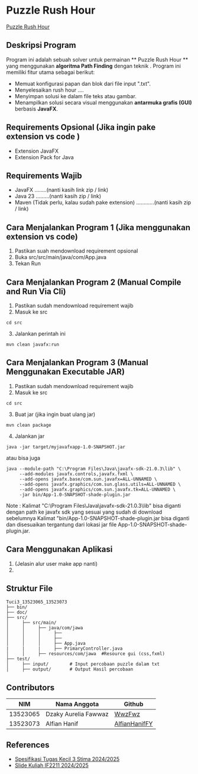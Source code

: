 #  Puzzle Rush Hour 

[ Puzzle Rush Hour ](doc/alfi.png)

## Deskripsi Program
Program ini adalah sebuah solver untuk permainan ** Puzzle Rush Hour ** yang menggunakan **algoritma Path Finding** dengan teknik . Program ini memiliki fitur utama sebagai berikut:

- Memuat konfigurasi papan dan blok dari file input ".txt".
- Menyelesaikan rush hour ....
- Menyimpan solusi ke dalam file teks atau gambar.
- Menampilkan solusi secara visual menggunakan **antarmuka grafis (GUI)** berbasis **JavaFX**.


## Requirements Opsional (Jika ingin pake extension vs code )
- Extension JavaFX 
- Extension Pack for Java 

## Requirements Wajib
- JavaFX  ........(nanti kasih link zip / link)
- Java 23 .........(nanti kasih zip / link)
- Maven (Tidak perlu, kalau sudah pake extension)  ............(nanti kasih zip / link)

## Cara Menjalankan Program 1 (Jika menggunakan extension vs code)
1. Pastikan suah mendownload requirement opsional
2. Buka src/src/main/java/com/App.java
3. Tekan Run

## Cara Menjalankan Program 2 (Manual Compile and Run Via Cli)
1. Pastikan sudah mendownload requirement wajib
2. Masuk ke src
```
cd src
```
3. Jalankan perintah ini
```
mvn clean javafx:run
```


## Cara Menjalankan Program 3 (Manual Menggunakan Executable JAR)
1. Pastikan sudah mendownload requirement wajib
2. Masuk ke src
```
cd src
```
3.  Buat jar  (jika ingin buat ulang jar)
```
mvn clean package
```

4. Jalankan jar
```
java -jar target/myjavafxapp-1.0-SNAPSHOT.jar

```
atau bisa juga 
```
java --module-path "C:\Program Files\Java\javafx-sdk-21.0.3\lib" \
     --add-modules javafx.controls,javafx.fxml \
     --add-opens javafx.base/com.sun.javafx=ALL-UNNAMED \
     --add-opens javafx.graphics/com.sun.glass.utils=ALL-UNNAMED \
     --add-opens javafx.graphics/com.sun.javafx.tk=ALL-UNNAMED \
     -jar bin/App-1.0-SNAPSHOT-shade-plugin.jar
```

Note :  Kalimat "C:\Program Files\Java\javafx-sdk-21.0.3\lib" bisa diganti dengan path ke javafx sdk yang sesuai yang sudah di download sebelumnya Kalimat "bin/App-1.0-SNAPSHOT-shade-plugin.jar bisa diganti dan disesuaikan tergantung dari lokasi jar file App-1.0-SNAPSHOT-shade-plugin.jar.


## Cara Menggunakan Aplikasi 
1. (Jelasin alur user make app nanti)
2. 


## Struktur File
```
Tuci3_13523065_13523073
├── bin/
├── doc/
├── src/
│     ├── src/main/
│     │     ├── java/com/jawa
│     │     │     ├── 
│     │     │     ├── 
│     │     │     ├── App.java
|     |     |     ├── PrimaryController.java
│     │     ├── resources/com/jawa  #Resource gui (css,fxml)
├── test/
│     ├── input/        # Input percobaan puzzle dalam txt
│     ├── output/       # Output Hasil percobaan
```

## Contributors

| **NIM**  | **Nama Anggota**               | **Github** |
| -------- | ------------------------------ | ---------- |
| 13523065 | Dzaky Aurelia Fawwaz           | [WwzFwz](https://github.com/WwzFwz) |
| 13523073 | Alfian Hanif                   | [AlfianHanifFY](https://github.com/AlfianHanifFY) | 


## References
- [Spesifikasi Tugas Kecil 3 Stima 2024/2025](https://docs.google.com/document/d/1NXyjtIHs2_tWDD37MYtc0VhWtoU2wIH8A95ImttmMXk/edit?usp=sharing)
- [Slide Kuliah IF2211 2024/2025](https://informatika.stei.itb.ac.id/~rinaldi.munir/Stmik/2024-2025/17-Algoritma-Branch-and-Bound-(2025)-Bagian1.pdf)
